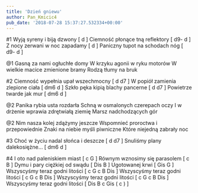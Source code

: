 ```yaml
---
title: 'Dzień gniewu'
author: Pan_Kmicic4
pub_date: '2018-07-28 15:37:27.532334+00:00'
---
```


#1
Wyją syreny i biją dzwony [ d ]
Ciemność płonące tną reflektory [ d9- d ]
Z nocy zerwani w noc zapadamy [ d ]
Paniczny tupot na schodach nóg [ d9- d ]

@1
Gasną za nami ogłuchłe domy
W krzyku agonii w ryku motorów
W wielkie macice zmienione bramy 
Rodzą tłumy na bruk

#2
Ciemność wypełnia upał wszechmocny [ d d7 ]
W popiół zamienia zlepione ciała [ dm6 d ]
Szkło pęka kipią blachy pancerne [ d d7 ]
Powietrze twarde jak mur [ dm6 d ]

@2
Panika rybia usta rozdarła
Schną w osmalonych czerepach oczy
I w drżenie wprawia zdrętwiałą ziemię
Marsz nadchodzących gór

@2
Nim nasza kolej zdążymy jeszcze
Wspomnieć proroctwa i przepowiednie
Znaki na niebie myśli piwniczne
Które niejedną zabrały noc

#3
Choć w życiu nadal słońca i deszcze [ d d7 ]
Snuliśmy plany dalekosiężne… [ dm6 d ]

#4
I oto nad paleniskiem miast [ c G ]
Równym wznosimy się parasolem [ c B ]
Dymu i pary ciężkiej od swądu [ Dis B ]
Ugotowanej krwi [ Gis G ]
Wszyscyśmy teraz godni litości [ c G c B Dis ]
Wszyscyśmy teraz godni litości [ c G c B Dis ]
Wszyscyśmy teraz godni litości [ c G c B Dis ]
Wszyscyśmy teraz godni litości [ Dis B c Gis ( c ) ]